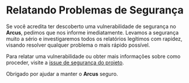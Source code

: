 # Relatando Problemas de Segurança

Se você acredita ter descoberto uma vulnerabilidade de segurança no **Arcus**, pedimos que nos informe imediatamente. Levamos a segurança muito a sério e investigaremos todos os relatórios legítimos com rapidez, visando resolver qualquer problema o mais rápido possível.

Para relatar uma vulnerabilidade ou obter mais informações sobre como proceder, visite a [issue de segurança do projeto](https://github.com/bake-js/arcus/issues).

Obrigado por ajudar a manter o **Arcus** seguro.
